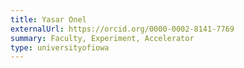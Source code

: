 ```yaml
---
title: Yasar Onel
externalUrl: https://orcid.org/0000-0002-8141-7769
summary: Faculty, Experiment, Accelerator
type: universityofiowa
---
```

